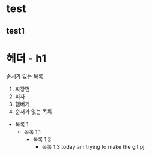 # test
## test1
헤더 - h1
=====
순서가 있는 목록
1. 짜장면
3. 피자
2. 햄버거
3. 순서가 없는 목록
* 목록 1
  * 목록 1.1
    * 목록 1.2
      * 목록 1.3
today am trying to make the git pj.
